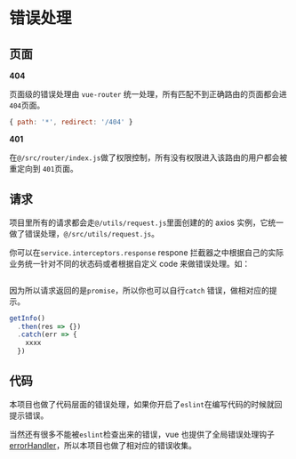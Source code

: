 # 错误处理

## 页面

**404**

页面级的错误处理由 `vue-router` 统一处理，所有匹配不到正确路由的页面都会进 `404`页面。

```js
{ path: '*', redirect: '/404' }
```

**401**

在`@/src/router/index.js`做了权限控制，所有没有权限进入该路由的用户都会被重定向到 `401`页面。

## 请求

项目里所有的请求都会走`@/utils/request.js`里面创建的的 axios 实例，它统一做了错误处理，`@/src/utils/request.js`。

你可以在`service.interceptors.response` respone 拦截器之中根据自己的实际业务统一针对不同的状态码或者根据自定义 code 来做错误处理。如：

```js

```

因为所以请求返回的是`promise`，所以你也可以自行`catch` 错误，做相对应的提示。

```js
getInfo()
  .then(res => {})
  .catch(err => {
    xxxx
  })
```

## 代码

本项目也做了代码层面的错误处理，如果你开启了`eslint`在编写代码的时候就回提示错误。

当然还有很多不能被`eslint`检查出来的错误，vue 也提供了全局错误处理钩子[errorHandler](https://vuejs.org/v2/api/#errorHandler)，所以本项目也做了相对应的错误收集。
